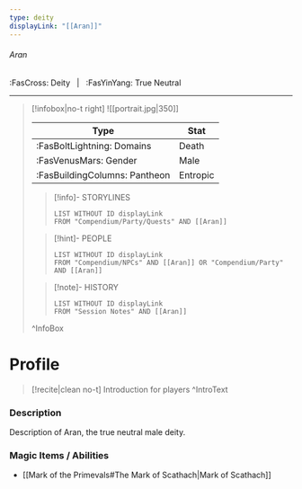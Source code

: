 ```yaml
---
type: deity
displayLink: "[[Aran]]"
---
```


###### Aran
<span class="sub2">:FasCross: Deity &nbsp; | &nbsp; :FasYinYang: True Neutral</span>
___

> [!infobox|no-t right]
> ![[portrait.jpg|350]]
>
> | Type | Stat |
> | ---- | ---- |
> | :FasBoltLightning: Domains | Death |
> | :FasVenusMars: Gender | Male |
> | :FasBuildingColumns: Pantheon | Entropic |
>
>> [!info]- STORYLINES
>>```dataview
>>LIST WITHOUT ID displayLink
>>FROM "Compendium/Party/Quests" AND [[Aran]]
>
>> [!hint]-  PEOPLE
>>```dataview
>>LIST WITHOUT ID displayLink
>>FROM "Compendium/NPCs" AND [[Aran]] OR "Compendium/Party" AND [[Aran]] 
>
>>[!note]- HISTORY
>>```dataview
>>LIST WITHOUT ID displayLink
>>FROM "Session Notes" AND [[Aran]]
>
>^InfoBox

# Profile

> [!recite|clean no-t]
>	Introduction for players
>^IntroText

### Description
Description of Aran, the true neutral male deity.

### Magic Items / Abilities
- [[Mark of the Primevals#The Mark of Scathach|Mark of Scathach]]
